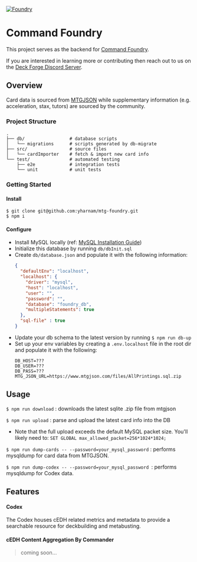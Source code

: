 <a href="foundry.gg"><img src="https://foundry.gg/wp-content/uploads/2019/07/logo150.png" title="Foundry" alt="Foundry"></a>

# Command Foundry
This project serves as the backend for [Command Foundry](https://foundry.gg).

If you are interested in learning more or contributing then reach out to us on the [Deck Forge Discord Server](https://discord.gg/fxv6e2d).


## Overview
Card data is sourced from [MTGJSON](mtgjson.com) while supplementary information (e.g. acceleration, stax, tutors) are sourced by the community.

### Project Structure
    .
    ├── db/                 # database scripts
    │   └── migrations      # scripts generated by db-migrate
    ├── src/                # source files
    │   └── cardImporter    # fetch & import new card info
    └── test/               # automated testing
        ├── e2e             # integration tests
        └── unit            # unit tests

### Getting Started
#### Install
```shell
$ git clone git@github.com:yharnam/mtg-foundry.git
$ npm i
```

#### Configure
* Install MySQL locally (ref: [MySQL Installation Guide](https://dev.mysql.com/doc/mysql-installation-excerpt/8.0/en/))
* Initialize this database by running `db/dbInit.sql`
* Create `db/database.json` and populate it with the following information:
    ```json
    {
      "defaultEnv": "localhost",
      "localhost": {
        "driver": "mysql",
        "host": "localhost",
        "user": "",
        "password": "",
        "database": "foundry_db",
        "multipleStatements": true
      },
      "sql-file" : true
    }
    ```
* Update your db schema to the latest version by running `$ npm run db-up`
* Set up your env variables by creating a `.env.localhost` file in the root dir and populate it with the following:
    ```
    DB_HOST=???
    DB_USER=???
    DB_PASS=???
    MTG_JSON_URL=https://www.mtgjson.com/files/AllPrintings.sql.zip
    ```


## Usage
`$ npm run download` : downloads the latest sqlite .zip file from mtgjson

`$ npm run upload` : parse and upload the latest card info into the DB
* Note that the full upload exceeds the default MySQL packet size.  You'll likely need to: `SET GLOBAL max_allowed_packet=256*1024*1024;`

`$ npm run dump-cards -- --password=your_mysql_password` : performs mysqldump for card data from MTGJSON.

`$ npm run dump-codex -- --password=your_mysql_password `: performs mysqldump for Codex data.


## Features
#### Codex
The Codex houses cEDH related metrics and metadata to provide a searchable resource for deckbuilding and metabusting.

#### cEDH Content Aggregation By Commander
> coming soon...
